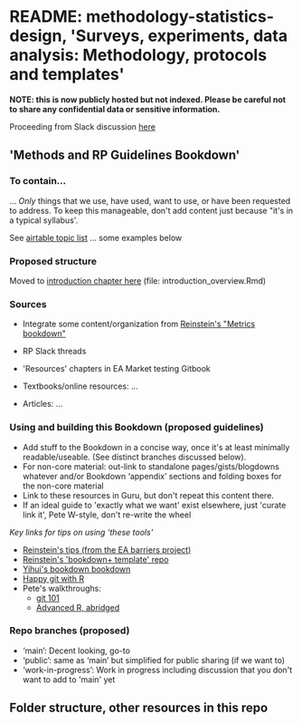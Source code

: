 # README: methodology-statistics-design, 'Surveys, experiments, data analysis: Methodology, protocols and templates'

**NOTE: this is now publicly hosted but not indexed. Please be careful not to share any confidential data or sensitive information.**


Proceeding from Slack discussion [here](https://rethinkpriorities.slack.com/archives/G01962YABHB/p1636393408082200)


## 'Methods and RP Guidelines Bookdown'

### To contain...

... *Only* things that we use, have used, want to use, or have been requested to address. To keep this manageable, don't add content just because "it's in a typical syllabus'.

See [airtable topic list](https://airtable.com/shrK7Pc0K8JPjmQkN) ... some examples below

### Proposed structure


Moved to [introduction chapter here](#outline_sections) (file: introduction_overview.Rmd)


### Sources

- Integrate some content/organization from [Reinstein's "Metrics bookdown"](https://daaronr.github.io/metrics_discussion/introduction.html)

- RP Slack threads

- 'Resources' chapters in EA Market testing Gitbook

- Textbooks/online resources:  ...

- Articles: ...

### Using and building this Bookdown (proposed guidelines)

- Add stuff to the Bookdown in a concise way, once it's at least minimally readable/useable. (See distinct branches discussed below).
- For non-core material: out-link to standalone pages/gists/blogdowns whatever and/or Bookdown ‘appendix’ sections and folding boxes for the non-core material
- Link to these resources in Guru, but don't repeat this content there.
- If an ideal guide to 'exactly what we want' exist elsewhere, just 'curate link it', Pete W-style, don't re-write the wheel

*Key links for tips on using 'these tools'*

- [Reinstein's tips (from the EA barriers project)](https://daaronr.github.io/ea_giving_barriers/bookdown-appendix.html)
- [Reinstein's 'bookdown+ template' repo](https://github.com/daaronr/dr-rstuff/tree/master/bookdown_template)
- [Yihui's bookdown bookdown](https://bookdown.org/yihui/bookdown/)
- [Happy git with R](https://happygitwithr.com/)
- Pete's walkthroughs:
    - [git 101](https://gist.github.com/peterhurford/4d43aa5d6de114c0c741ba664c9c5ff5)
    - [Advanced R, abridged](https://gist.github.com/peterhurford/72dbd44e0a34e29297485a8cf679cf73)

### Repo branches (proposed)

- ‘main’: Decent looking, go-to
- ‘public’: same as ‘main’ but simplified for public sharing (if we want to)
- ‘work-in-progress’: Work in progress including discussion that you don't want to add to 'main' yet

## Folder structure, other resources in this repo

